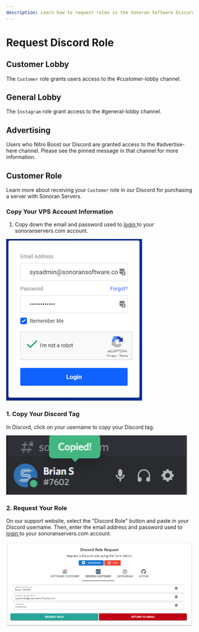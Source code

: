 ```yaml
---
description: Learn how to request roles in the Sonoran Software Discord server.
---
```


# Request Discord Role

## Customer Lobby

The `Customer` role grants users access to the #customer-lobby channel.

## General Lobby

The `Instagram` role grant access to the #general-lobby channel.

## Advertising

Users who Nitro Boost our Discord are granted access to the #advertise-here channel. Please see the pinned message in that channel for more information.

## Customer Role

Learn more about receiving your `Customer` role in our Discord for purchasing a server with Sonoran Servers.

### Copy Your VPS Account Information

1. Copy down the email and password used to [login ](https://sonoranservers.com/index.php?rp=/login)to your sonoranservers.com account.

![Sonoran Servers - Login](<../.gitbook/assets/image (120).png>)

### 1. Copy Your Discord Tag

In Discord, click on your username to copy your Discord tag.

![Discord - Copy User Tag](<../.gitbook/assets/image (121).png>)

### 2. Request Your Role

On our support website, select the "Discord Role" button and paste in your Discord username. Then, enter the email address and password used to [login ](https://sonoranservers.com/index.php?rp=/login)to your sonoranservers.com account.

![Sonoran Software - Server Customer Role](<../.gitbook/assets/image (21).png>)
